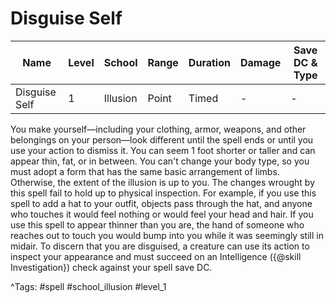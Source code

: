 # Disguise Self

| Name | Level | School | Range | Duration | Damage | Save DC & Type |
|------|-------|--------|-------|----------|--------|----------------|
| Disguise Self | 1 | Illusion | Point | Timed | - | - |

You make yourself—including your clothing, armor, weapons, and other belongings on your person—look different until the spell ends or until you use your action to dismiss it. You can seem 1 foot shorter or taller and can appear thin, fat, or in between. You can't change your body type, so you must adopt a form that has the same basic arrangement of limbs. Otherwise, the extent of the illusion is up to you. The changes wrought by this spell fail to hold up to physical inspection. For example, if you use this spell to add a hat to your outfit, objects pass through the hat, and anyone who touches it would feel nothing or would feel your head and hair. If you use this spell to appear thinner than you are, the hand of someone who reaches out to touch you would bump into you while it was seemingly still in midair. To discern that you are disguised, a creature can use its action to inspect your appearance and must succeed on an Intelligence ({@skill Investigation}) check against your spell save DC.

^Tags: #spell #school_illusion #level_1